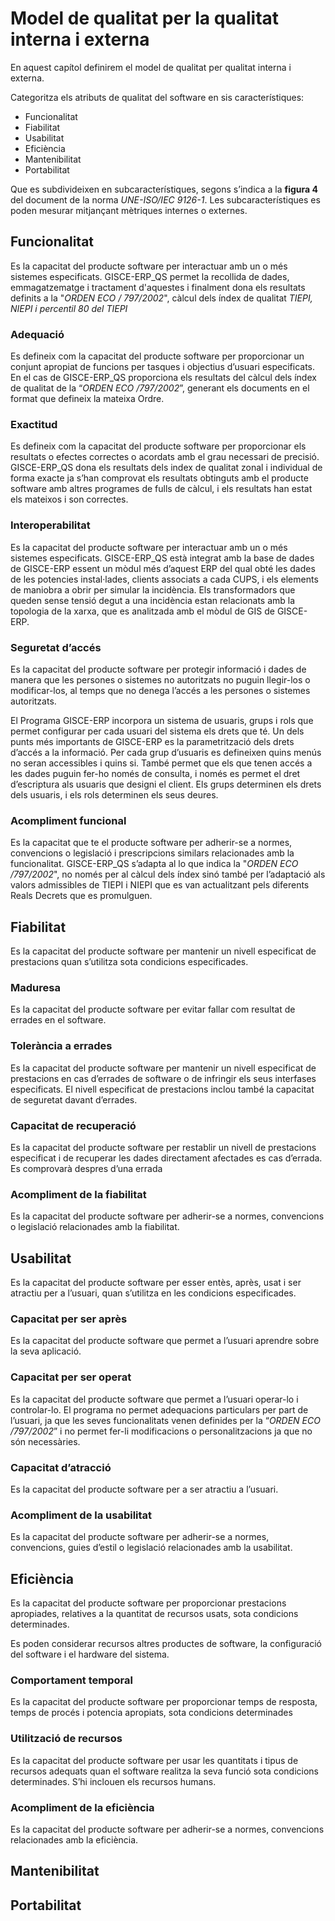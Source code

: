 # Model de qualitat per la qualitat interna i externa
En aquest capítol definirem el model de qualitat per qualitat interna i externa.

Categoritza els atributs de qualitat del software en sis característiques:

* Funcionalitat
* Fiabilitat
* Usabilitat
* Eficiència
* Mantenibilitat
* Portabilitat

Que es subdivideixen en subcaracterístiques,  segons s’indica a la **figura 4**
del document de la norma _UNE-ISO/IEC 9126-1_. Les subcaracterístiques es poden
mesurar mitjançant mètriques internes o externes.

## Funcionalitat

Es la capacitat del producte software per interactuar amb un o més sistemes
especificats. GISCE-ERP_QS permet la recollida de dades, emmagatzematge i
tractament d'aquestes i finalment dona els resultats definits a la "_ORDEN
ECO / 797/2002_", càlcul dels índex de qualitat _TIEPI, NIEPI i
percentil 80 del TIEPI_

### Adequació

Es defineix com la capacitat del producte software per proporcionar un conjunt
apropiat de funcions per tasques i objectius d’usuari especificats. En el cas
de GISCE-ERP_QS proporciona els resultats del càlcul dels índex de qualitat de
la “_ORDEN ECO /797/2002_”, generant els documents en el format que defineix la
mateixa Ordre.

### Exactitud

Es defineix com la capacitat del producte software per proporcionar els
resultats o efectes correctes o acordats amb el grau necessari de precisió.
GISCE-ERP_QS dona els resultats dels index de qualitat zonal i individual de
forma exacte ja s’han comprovat els resultats obtinguts amb el producte
software amb altres programes de fulls de càlcul, i els resultats han estat
els mateixos i son correctes.

### Interoperabilitat

Es la capacitat del producte software per interactuar amb un o més sistemes
especificats. GISCE-ERP_QS està integrat amb la base de dades de GISCE-ERP
essent un mòdul més d’aquest ERP del qual obté les dades de les potencies
instal·lades, clients associats a cada CUPS, i els elements de maniobra a
obrir per simular la incidència. Els transformadors que queden sense tensió
degut a una incidència estan relacionats amb la topologia de la xarxa, que
es analitzada amb el mòdul de GIS de GISCE-ERP.

### Seguretat d’accés

Es la capacitat del producte software per protegir informació i dades de manera
que les persones o sistemes no autoritzats no puguin llegir-los o modificar-los,
al temps que no denega l’accés a les persones o sistemes autoritzats.

El Programa GISCE-ERP incorpora un sistema de usuaris, grups i rols que permet
configurar per cada usuari del sistema els drets que té. Un dels punts més
importants de GISCE-ERP es la parametrització dels drets d’accés a la
informació. Per cada grup d’usuaris es defineixen quins menús no seran
accessibles i quins si. També permet que els que tenen accés a les dades
puguin fer-ho només de consulta, i només es permet el dret d’escriptura als
usuaris que designi el client. Els grups determinen els drets dels usuaris,
i els rols determinen els seus deures.

### Acompliment funcional

Es la capacitat que te el producte software per adherir-se a normes,
convencions o legislació i prescripcions similars relacionades amb la
funcionalitat. GISCE-ERP_QS s’adapta al lo que indica la "_ORDEN ECO
/797/2002_", no només per al càlcul dels índex sinó també per l’adaptació als
valors admissibles de TIEPI i NIEPI que es van actualitzant pels diferents Reals
Decrets que es promulguen.

## Fiabilitat

Es la capacitat del producte software per mantenir un nivell especificat de
prestacions quan s’utilitza sota condicions especificades.

### Maduresa

Es la capacitat del producte software per evitar fallar com resultat de
errades en el software.

### Tolerància a errades

Es la capacitat del producte software per mantenir un nivell especificat de
prestacions en cas d’errades de software o de infringir els seus interfases
especificats. El nivell especificat de prestacions inclou també la capacitat
de seguretat davant d’errades.

### Capacitat de recuperació

Es la capacitat del producte software per restablir un nivell de prestacions
especificat i de recuperar les dades directament afectades es cas d’errada.
Es comprovarà despres d’una errada

### Acompliment de la fiabilitat

Es la capacitat del producte software per adherir-se a normes, convencions o
legislació relacionades amb la fiabilitat.

## Usabilitat

Es la capacitat del producte software per esser entès, après, usat i ser
atractiu per a l’usuari, quan s’utilitza en les condicions especificades.

### Capacitat per ser après

Es la capacitat del producte software que permet a l’usuari aprendre sobre la
seva aplicació.

### Capacitat per ser operat

Es la capacitat del producte software que permet a l’usuari operar-lo i
controlar-lo. El programa no permet adequacions particulars per part de
l’usuari, ja que les seves funcionalitats venen definides per la “_ORDEN ECO
/797/2002_” i no permet fer-li modificacions o personalitzacions ja que no
són necessàries.

### Capacitat d’atracció

Es la capacitat del producte software per a ser atractiu a l’usuari.

### Acompliment de la  usabilitat

Es la capacitat del producte software per adherir-se a normes, convencions,
guies d’estil o legislació relacionades amb la usabilitat.

## Eficiència

Es la capacitat del producte software per proporcionar prestacions apropiades,
relatives a la quantitat de recursos usats, sota condicions determinades.

Es poden considerar recursos altres productes de software, la configuració del
software i el hardware del sistema.

### Comportament temporal

Es la capacitat del producte software per proporcionar temps de resposta,
temps de procés i potencia apropiats, sota condicions determinades

### Utilització de recursos

Es la capacitat del producte software per usar les quantitats i tipus de
recursos adequats quan el software realitza la seva funció sota condicions
determinades. S’hi inclouen els recursos humans.

### Acompliment de la eficiència

Es la capacitat del producte software per adherir-se a normes, convencions
relacionades amb la eficiència.

## Mantenibilitat

## Portabilitat
